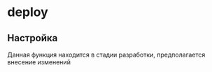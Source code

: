 # deploy

## Настройка
Данная функция находится в стадии разработки, предполагается внесение изменений

